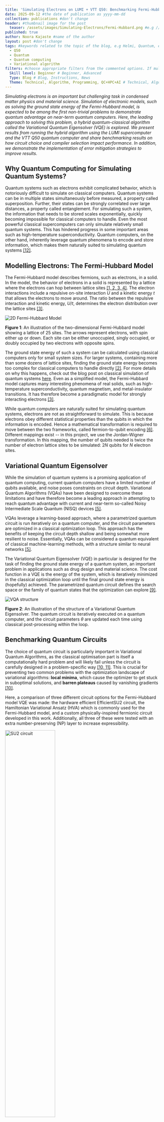 ```yaml
---
title: 'Simulating Electrons on LUMI + VTT Q50: Benchmarking Fermi-Hubbard Model VQE' #Blog title
date: 2025-09-12 #the date of publication as yyyy-mm-dd
collection: publications #don't change
header: #thumbnail image for the post
  teaser: /assets/images/Simulating-Electrons/Fermi-Hubbard.png #e.g //assets/images/topology/thumbnail.png
published: true
author: Noora Kajaste #name of the author
layout: post #don't change
tags: #keywords related to the topic of the blog, e.g Helmi, Quantum, etc
  - Q50
  - Quantum
  - Quantum computing
  - Variational algorithm
filters: #choose appropriate filters from the commented options. If multiple separate with a comma
  Skill level: Beginner # Beginner, Advanced
  Type: Blog # Blog, Instructions, News
  Theme: Technical, Algorithm, Programming, QC+HPC+AI # Technical, Algorithm, Programming, QC+HPC+AI
---
```

*Simulating electrons is an important but challenging task in condensed matter physics and material science. Simulation of electronic models, such as solving the ground state energy of the Fermi-Hubbard model, is expected to be among the first non-trivial problems to demonstrate quantum advantage on near-term quantum computers. Here, the leading approach to solving this problem, a hybrid quantum-classical algorithm called the Variational Quantum Eigensolver (VQE) is explored. We present results from running the hybrid algorithm using the LUMI supercomputer and the VTT Q50 quantum computer and share benchmarking results on how circuit choice and compiler selection impact performance. In addition, we demonstrate the implementation of error mitigation strategies to improve results.*

## Why Quantum Computing for Simulating Quantum Systems?
Quantum systems such as electrons exhibit complicated behavior, which is notoriously difficult to simulate on classical computers. Quantum systems can be in multiple states simultaneously before measured, a property called superposition. Further, their states can be strongly correlated over large distances, a property called entanglement. For simulating such a system, the information that needs to be stored scales exponentially, quickly becoming impossible for classical computers to handle. Even the most powerful classical supercomputers can only simulate relatively small quantum systems. This has hindered progress in some important areas such as high-temperature superconductivity. Quantum computers, on the other hand, inherently leverage quantum phenomena to encode and store information, which makes them naturally suited to simulating quantum systems [[12]](#references). 

## Modelling Electrons: The Fermi-Hubbard Model

The Fermi-Hubbard model describes fermions, such as electrons, in a solid. In the model, the behavior of electrons in a solid is represented by a lattice where the electrons can hop between lattice sites [[1, 2, 3, 4]](#references). The electron interactions include a repulsive on-site interaction $U$ and a kinetic energy $t$ that allows the electrons to move around. The ratio between the repulsive interaction and kinetic energy, $U/t$, determines the electron distribution over the lattice sites [[3]](#references). 

![2D Fermi-Hubbard Model](/assets/images/Simulating-Electrons/Fermi-Hubbard.png)

**Figure 1**: An illustration of the two-dimensional Fermi-Hubbard model showing a lattice of 25 sites. The arrows represent electrons, with spin either up or down. Each site can be either unoccupied, singly occupied, or doubly occupied by two electrons with opposite spins.

The ground state energy of such a system can be calculated using classical computers only for small system sizes. For larger systems, containing more than some dozens of lattice sites, finding the ground state energy becomes too complex for classical computers to handle directly [[2]](#references). For more details on why this happens, check out the blog post on classical simulation of quantum systems [here](https://fiqci.fi/publications/2025-04-01-LUMI-quantum-simulations-qiskit-aer). Even as a simplified model, the Fermi-Hubbard model captures many interesting phenomena of real solids, such as high-temperature superconductivity, quantum magnetism, and metal-insulator transitions. It has therefore become a paradigmatic model for strongly interacting electrons [[3]](#references).

While quantum computers are naturally suited for simulating quantum systems, electrons are not as straightforward to simulate. This is because electrons obey different statistical properties than the qubits in which the information is encoded. Hence a mathematical transformation is required to move between the two frameworks, called fermion-to-qubit encoding [[6]](#references). Different mappings exist -- in this project, we use the Jordan-Wigner transformation. In this mapping, the number of qubits needed is twice the number of electron lattice sites to be simulated: $2N$ qubits for $N$ electron sites.

## Variational Quantum Eigensolver

While the simulation of quantum systems is a promising application of quantum computing, current quantum computers have a limited number of qubits available, and noise poses constraints on circuit depth. Variational Quantum Algorithms (VQAs) have been designed to overcome these limitations and have therefore become a leading approach in attempting to reach quantum advantage with current and near-term so-called Noisy Intermediate Scale Quantum (NISQ) devices [[5]](#references).

VQAs leverage a learning-based approach, where a parametrized quantum circuit is run iteratively on a quantum computer, and the circuit parameters are optimized in a classical optimization loop. This approach has the benefits of keeping the circuit depth shallow and being somewhat more resilient to noise. Essentially, VQAs can be considered a quantum equivalent of classical machine-learning methods, with a structure similar to neural networks [[5]](#references).

The Variational Quantum Eigensolver (VQE) in particular is designed for the task of finding the ground state energy of a quantum system, an important problem in applications such as drug design and material science. The cost function in a VQE is the energy of the system, which is iteratively minimized in the classical optimization loop until the final ground state energy is (hopefully) achieved. The parametrized quantum circuit defines the search space or the family of quantum states that the optimization can explore [[9]](#references).

![VQA structure](/assets/images/Simulating-Electrons/VQE_structure.png)

**Figure 2**: An illustration of the structure of a Variational Quantum Eigensolver. The quantum circuit is iteratively executed on a quantum computer, and the circuit parameters $\theta$ are updated each time using classical post-processing within the loop.

## Benchmarking Quantum Circuits

The choice of quantum circuit is particularly important in Variational Quantum Algorithms, as the classical optimisation part is itself a computationally hard problem and will likely fail unless the circuit is carefully designed in a problem-specific way [[10, 11]](#references). This is crucial for preventing two common problems with the optimization landscape of variational algorithms: **local minima**, which cause the optimizer to get stuck in suboptimal solutions, and **barren plateaus** caused by vanishing gradients [[10]](#references).

Here, a comparison of three different circuit options for the Fermi-Hubbard model VQE was made: the hardware efficient EfficientSU2 circuit, the Hamiltonian Variational Ansatz (HVA) which is commonly used for the Fermi-Hubbard model, and a custom physically-inspired fermionic circuit developed in this work. Additionally, all three of these were tested with an extra number-preserving (NP) layer to increase expressibility.

<img src="/assets/images/Simulating-Electrons/SU2_circuit.png" alt="SU2 circuit" style="width: 57%">

**Figure 3**: The hardware efficient EfficientSU2 circuit.

![HVA circuit](/assets/images/Simulating-Electrons/HVA_circuit.png)
**Figure 4**: The Hamiltonian Variational Ansatz.

![Fermionic circuit](/assets/images/Simulating-Electrons/Fermionic_circuit.png)
**Figure 5**: The physically-inspired fermionic circuit. 

From **Figure 6** below it can be seen that the fermionic + NP, HVA + NP and SU2 + NP circuits perform best, reaching the correct ground state energy in noiseless simulation. However, while the hardware-efficient SU2 + NP circuit predicts the energy accurately for small numbers of qubits, it does not respect the physical symmetries of the system (conservation of particle number and spin) and fails to scale to larger models. The Hamiltonian Variational Ansatz (HVA + NP) and the custom physically inspired fermionic circuit (fermionic + NP) also respect the symmetries of the system. Therefore, the best performing parametrized circuits were found to be the fermionic + NP circuit and the HVA + NP circuit. Both reach the correct ground state energy with a good accuracy, scale to larger systems, and respect the physical symmetries of the Fermi-Hubbard model.

<img src="/assets/images/Simulating-Electrons/energy_convergence.png" alt="Circuit comparison plot"  style="width: 60%">

**Figure 6**: A comparison of the performance of different parametrized quantum circuits in finding the ground state energy of the Fermi-Hubbard model. Each circuit has 6 qubits. A noiseless simulator together with the BFGS optimizer has been used.

## Benchmarking Compilers
Due to the variability in native gatesets and qubit connectivity across quantum computers, circuit compilation is a necessary step before executing a quantum circuit on a real quantum computer. This process maps a quantum circuit to the specific architecture of a target device. To guide the selection of an optimal compiler, a comparison was made of four different compilers:  
- Qiskit's transpiler
- Berkeley Quantum Synthesis Toolkit (BQSKit)
- TKET
- Unitary Compiler Collection (UCC).

Figure 7 compares the performance of these compilers for our specific problem.

![Compiler comparison](/assets/images/Simulating-Electrons/compilers.png)

**Figure 7**: Comparisons of energy error and two-qubit gate count for different compilers, obtained from noiseless simulation.

Comparing the energy error given by the different compilers, TKET gave the smallest energy error and therefore was the best in terms of energy accuracy. On the other hand, comparison of two-qubit gate count shows that UCC results in the lowest number of two-qubit gates. Given that two-qubit gates are a significant source of error in many current devices, the UCC compiler is likely to perform best on imperfect hardware.

## Fermi-Hubbard VQE Results on VTT Q50

The VQE for the Fermi-Hubbard model was run on the VTT Q50 quantum computer using 6 qubits. **Figure 8** shows a comparison of the energy convergence and thus ground state energy achieved on a real quantum computer (VTT Q50) and noisy simulator (FakeAphrodite). When running on the real quantum computer, the SPSA optimizer was used as it performs the best with noise.

<img src="/assets/images/Simulating-Electrons/energy_VQE.png" alt="VQE energy convergence" style="width: 86%">

**Figure 8**: VQE energy convergence on a real quantum computer (VTT Q50) and noisy simulator (FakeAphrodite).

From **Figure 8** it can be seen that on the real quantum computer, the energy converges but not to the correct ground state energy, due to the large amount of noise present on the real device.

In addition to the ground state energy, the VQE gives the occupation states of the system, or the distribution of the electrons in the lattice. The states obtained from the VQE following the fermion-to-qubit transformation encode the occupation states of the electron lattice model as follows, taking one state of the 2-site chain as an example:

![occupation](/assets/images/Simulating-Electrons/occupation.png)

![Results U/t=0.0001](/assets/images/Simulating-Electrons/plot_U_0001.png)
**Figure 9**: Results obtained from noiseless simulation (left) and the VTT Q50 quantum computer (right) for the half-filled 1D Fermi-Hubbard model at low $U/t$ ratio, showing nearly equal distribution over states with double occupancy (0101 and 1010) and antiferromagnetic states (0110 and 1001).

![Results U/t=2](/assets/images/Simulating-Electrons/plot_U_2.png)
**Figure 10**: Results obtained from noiseless simulation (left) and the VTT Q50 quantum computer (right) for the half-filled 1D Fermi-Hubbard model at intermediate $U/t$ ratio, showing decreasing double occupancy.

![Results U/t=350](/assets/images/Simulating-Electrons/plot_U_350.png)
**Figure 11**: Results obtained from noiseless simulation (left) and the VTT Q50 quantum computer (right) for the half-filled 1D Fermi-Hubbard model at a high $U/t$ ratio, showing vanishing double occupancy and a strong preference for antiferromagetism. The system at high $U/t$ ratio is highly entangled and therefore more difficult to simulate, as shown by the appearence of the states 0011 and 1100 in the noiseless results, which are nonphysical at half-filling.

Each lattice site in the Fermi–Hubbard model can be empty, singly occupied (one electron), or doubly occupied (two electrons with opposite spins, as required by the Pauli exclusion principle). At half filling, the model captures Mott insulating behavior. For small $U/t$ (weak interactions), the repulsion between electrons is small compared to their kinetic energy, so double occupation is common: one spin-up and one spin-down electron can occupy the same site. As $U$ increases, however, double occupation becomes energetically costly, and the system favors configurations that avoid it. At large $U/t$, double occupancy is strongly suppressed, and the ground state instead exhibits antiferromagnetic order [[3]](#references).

**Figures 9, 10** and **11** show that the results obtained from VTT Q50 correctly capture this trend.

## Error Mitigation Strategies
Current and near-term quantum computers are hindered by noise, which is a major obstacle to obtaining useful results. To address this, many different error mitigation techniques have been developed to combat specific kinds of errors [[8](#references)]. Here, two such strategies have been implemented: **post-selection** to discard non-physical results and **readout error mitigation** to compensate for measurement errors.

### Post-Selection

Post-selection is an error mitigation method that can be used when the system of interest has some known symmetry [[13]](#references). In the case of the Fermi-Hubbard model, the system is number-preserving and conserves spin. The physically inspired and problem-specific fermionic circuit has been designed so that it respects these symmetries. However, when run on a real quantum computer, the noise from the device causes the measurement results to leak into physically incorrect states, which do not preserve the particle number. This type of error can be mitigated by filtering out the physically incorrect states [[13]](#references). The effect of implementing post-selection on the measurement results obtained from the VTT Q50 quantum computer is shown below.

![Post-selection](/assets/images/Simulating-Electrons/post_selection.png)

**Figure 12**: Plot showing the effect of implementing post-selection to results obtained from the VTT Q50 quantum computer. Post-selection has been implemented to the noisy results presented in the previous section.

### Readout Error Mitigation
Readout error mitigation (REM) is an error mitigation strategy used to reduce the effect of the noise occurring during the final measurement [[7]](#references). Here, readout error mitigation was implemented by first composing and running calibration circuits, generating a mitigation matrix based on the calibration results and finding its inverse matrix. This inverse mitigation matrix was used with the CorrelatedReadoutMitigator from Qiskit Experiments to obtain the mitigated energies. The inverse matrix was also applied to the noisy state counts to obtain the mitigated counts. A Jupyter Notebook with the steps for this can be found [here](https://github.com/CSCfi/Quantum/tree/main/Variational-Algorithms-on-Q50).

![Readout error mitigation](/assets/images/Simulating-Electrons/energy_plot_REM.png)

**Figure 13**: A plot of energy convergence results for the ground state energy of the Fermi-Hubbard model obtained from running the algorithm with 6 qubits on the VTT Q50 quantum computer with and without readout error mitigation. 

From **Figure 13** it can be seen that there is a notable improvement in accuracy when readout error mitigation is used, with the achieved energy being 13 % closer to the true ground state energy. However, the steeper peaks and lows in the mitigated curve show that adding readout error mitigation increases variance, which needs to be accounted for by increasing the number of shots used. We note that active, shot-by-shot readout error mitigation techniques have also been developed that reduce the variance [[8]](#references). Further improvement could be achieved by implementing other error mitigation strategies which address noise from two-qubit gates, such as zero noise extrapolation (ZNE) and circuit cutting.

## Conclusions

The simulation of quantum systems like electronic models is a challenging task for classical computers due to the associated high computational cost. It is therefore an area where quantum computers are expected to have a big impact. However, in the current era of Noisy Intermediate Scale Quantum (NISQ) devices, the number of qubits is limited, and noise poses constraints for circuit depth. Variational Quantum Eigensolvers (VQEs), a type of hybrid quantum-classical algorithm, have been developed in an attempt to overcome these limitations and gain utility from the currently available quantum computers. 

In this project, a VQE workflow has been demonstrated on the hybrid HPC+QC Finnish Quantum-Computing Infrastructure FiQCI. The benchmarking results highlight that in VQE design, a problem-specific parametrized quantum circuit is crucial for obtaining the best performance. Additionally, optimal compilation of the circuit can make a big difference. Finding physically inspired or problem-specific circuits and layouts can be difficult and time-consuming, however. In the future, this is where ML/AI tools are expected to be helpful. In addition to considerations in algorithm design, error mitigation strategies are important to further address limitations posed by noise, especially for larger circuits.

## Notebooks

The code for the Fermi-Hubbard VQE for the simulation of electronic systems can be found [here](https://github.com/CSCfi/Quantum/tree/main/Variational-Algorithms-on-Q50). Additionally, a VQE for the Heisenberg model used for simulating magnetic systems but not discussed in this blog post can be found [here](https://github.com/CSCfi/Quantum/tree/main/Variational-Algorithms-on-Q50).

## References

[1] C. Cade et al., “Strategies for solving the Fermi-Hubbard model on near-term quantum computers”, Phys. Rev. B 102, 235122 (2020) doi: https://doi.org/10.1103/PhysRevB.102.235122

[2] M. Stephens, "Gaining a Quantum Advantage Sooner than Expected”, Physics 13 (2020): pp. 159, doi: https://doi.org/10.1103/Physics.13.s159

[3] D. Wecker, M. Hastings, N. Wiebe. “Solving strongly correlated electron models on a quantum computer”, Phys. Rev. A 92, 062318 (2015). doi: https://doi.org/10.1103/PhysRevA.92.062318

[4] A. Kan and B. C. B. Symons. “Resource-optimized fault-tolerant simulation of the Fermi-Hubbard model and high-temperature superconductor models”, npj Quantum 11, 138 (2025). doi: [10.1038/s41534-025-01091-0](https://doi.org/10.1038/s41534-025-01091-0)

[5] M. Cerezo, A. Arrasmith, R. Babbush, et al. “Variational quantum algorithms”, Nat Rev Phys 3, pp. 625–644 (2021). doi: https://doi.org/10.1038/s42254-021-00348-9

[6] Y. Liu, S. Che, J. Zhou, et al. “Fermihedral: On the Optimal Compilation for Fermion-to-Qubit Encoding”, ASPLOS 2024, pp. 382–397(2024). doi: https://doi.org/10.48550/arXiv.2403.17794

[7] https://github.com/Qiskit/textbook/blob/main/notebooks/quantum-hardware/measurement-error-mitigation.ipynb [Accessed: Aug. 22 2025]

[8] R. Hicks, B. Kobrin, C. Bauer, and B. Nachman. "Active readout-error mitigation", Phys. Rev. A 105, 012419 (2022). doi: https://doi.org/10.1103/PhysRevA.105.012419

[9] J. Tilly, H. Chen, S. Cao, et al. "The Variational Quantum Eigensolver: A review of methods and best practices", Physics Reports 986, pp. 1–128 (2022).
doi: [10.1016/j.physrep.2022.08.003](http://dx.doi.org/10.1016/j.physrep.2022.08.003)

[10] R. Wiersema, C. Zhou, Y. de Sereville, et al. "Exploring entanglement and optimization within the Hamiltonian Variational Ansatz." PRX Quan-
tum, 1:020319 (2020). doi: https://doi.org/10.1103/PRXQuantum.1.020319

[11] L. Bittel and M. Kliesch. "Training variational quantum algorithms is NP-hard", Physical Review Letters, 127(12) (2021). doi: https://doi.org/10.1103/PhysRevLett.127.120502

[12] K. Brown, W. Munro, and V. Kendon. "Using quantum computers for quantum simulation",
Entropy, 12(11):2268–2307 (2010). doi: https://doi.org/10.3390/e12112268.

[13] B. Martin, P. Simon, and M. Rančić. "Simulating strongly interacting Hubbard chains with the variational Hamiltonian ansatz on a quantum computer", Phys. Rev. Research 4, 023190 (2022). doi: https://doi.org/10.1103/PhysRevResearch.4.023190

